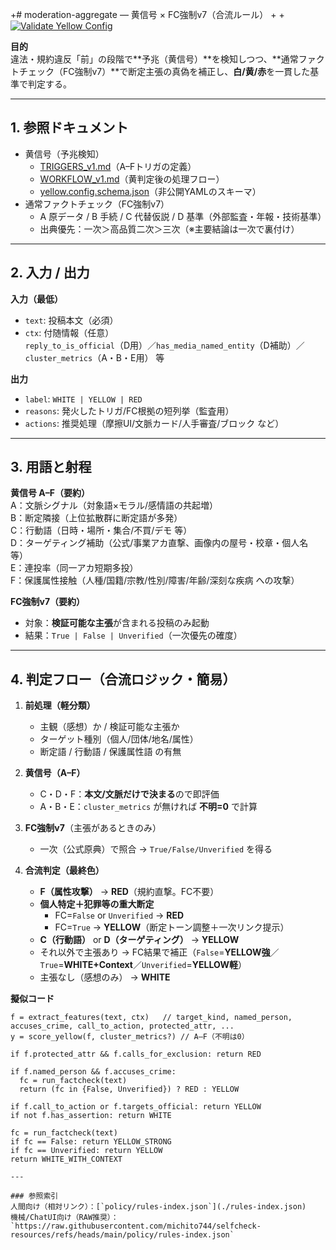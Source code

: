 +# moderation-aggregate — 黄信号 × FC強制v7（合流ルール）
+
+[![Validate Yellow Config](https://github.com/michito744/selfcheck-resources/actions/workflows/validate-yellow.yml/badge.svg?branch=main)](https://github.com/michito744/selfcheck-resources/actions/workflows/validate-yellow.yml)

**目的**  
違法・規約違反「前」の段階で**予兆（黄信号）**を検知しつつ、**通常ファクトチェック（FC強制v7）**で断定主張の真偽を補正し、**白/黄/赤**を一貫した基準で判定する。

---

## 1. 参照ドキュメント
- 黄信号（予兆検知）  
  - [TRIGGERS_v1.md](./yellow-signal/TRIGGERS_v1.md)（A–Fトリガの定義）  
  - [WORKFLOW_v1.md](./yellow-signal/WORKFLOW_v1.md)（黄判定後の処理フロー）  
  - [yellow.config.schema.json](./yellow-signal/yellow.config.schema.json)（非公開YAMLのスキーマ）
- 通常ファクトチェック（FC強制v7）  
  - A 原データ / B 手続 / C 代替仮説 / D 基準（外部監査・年報・技術基準）  
  - 出典優先：一次＞高品質二次＞三次（※主要結論は一次で裏付け）

---

## 2. 入力 / 出力

**入力（最低）**  
- `text`: 投稿本文（必須）
- `ctx`: 付随情報（任意）  
  `reply_to_is_official`（D用）／`has_media_named_entity`（D補助）／`cluster_metrics`（A・B・E用） 等

**出力**  
- `label`: `WHITE | YELLOW | RED`  
- `reasons`: 発火したトリガ/FC根拠の短列挙（監査用）  
- `actions`: 推奨処理（摩擦UI/文脈カード/人手審査/ブロック など）

---

## 3. 用語と射程

**黄信号 A–F（要約）**  
A：文脈シグナル（対象語×モラル/感情語の共起増）  
B：断定隣接（上位拡散群に断定語が多発）  
C：行動語（日時・場所・集合/不買/デモ 等）  
D：ターゲティング補助（公式/事業アカ直撃、画像内の屋号・校章・個人名 等）  
E：連投率（同一アカ短期多投）  
F：保護属性接触（人種/国籍/宗教/性別/障害/年齢/深刻な疾病 への攻撃）

**FC強制v7（要約）**  
- 対象：**検証可能な主張**が含まれる投稿のみ起動  
- 結果：`True | False | Unverified`（一次優先の確度）

---

## 4. 判定フロー（合流ロジック・簡易）

1) **前処理（軽分類）**  
   - 主観（感想）か / 検証可能な主張か  
   - ターゲット種別（個人/団体/地名/属性）  
   - 断定語 / 行動語 / 保護属性語 の有無

2) **黄信号（A–F）**  
   - C・D・F：**本文/文脈だけで決まる**ので即評価  
   - A・B・E：`cluster_metrics` が無ければ **不明=0** で計算

3) **FC強制v7**（主張があるときのみ）  
   - 一次（公式原典）で照合 → `True/False/Unverified` を得る

4) **合流判定（最終色）**  
   - **F（属性攻撃）** → **RED**（規約直撃。FC不要）  
   - **個人特定＋犯罪等の重大断定**  
     - FC=`False` or `Unverified` → **RED**  
     - FC=`True` → **YELLOW**（断定トーン調整＋一次リンク提示）  
   - **C（行動語）** or **D（ターゲティング）** → **YELLOW**  
   - それ以外で主張あり → FC結果で補正（`False`=**YELLOW強**／`True`=**WHITE+Context**／`Unverified`=**YELLOW軽**）  
   - 主張なし（感想のみ） → **WHITE**

**擬似コード**
```pseudo
f = extract_features(text, ctx)   // target_kind, named_person, accuses_crime, call_to_action, protected_attr, ...
y = score_yellow(f, cluster_metrics?) // A–F（不明は0）

if f.protected_attr && f.calls_for_exclusion: return RED

if f.named_person && f.accuses_crime:
  fc = run_factcheck(text)
  return (fc in {False, Unverified}) ? RED : YELLOW

if f.call_to_action or f.targets_official: return YELLOW
if not f.has_assertion: return WHITE

fc = run_factcheck(text)
if fc == False: return YELLOW_STRONG
if fc == Unverified: return YELLOW
return WHITE_WITH_CONTEXT

---

### 参照索引
人間向け（相対リンク）：[`policy/rules-index.json`](./rules-index.json)  
機械/ChatUI向け（RAW推奨）：  
`https://raw.githubusercontent.com/michito744/selfcheck-resources/refs/heads/main/policy/rules-index.json`
